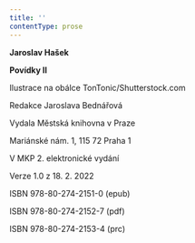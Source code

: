 ```yaml
---
title: ''
contentType: prose
---
```


**Jaroslav Hašek**

**Povídky II**

Ilustrace na obálce TonTonic/Shutterstock.com

Redakce Jaroslava Bednářová

Vydala Městská knihovna v Praze

Mariánské nám. 1, 115 72 Praha 1

V MKP 2. elektronické vydání

Verze 1.0 z 18. 2. 2022

ISBN 978-80-274-2151-0 (epub)

ISBN 978-80-274-2152-7 (pdf)

ISBN 978-80-274-2153-4 (prc)
